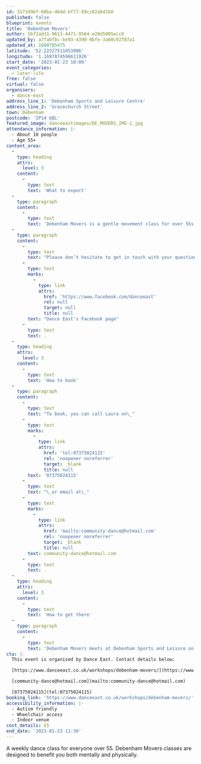 ```yaml
---
id: 317349bf-60ba-464d-bf77-89cc02a6d1b8
published: false
blueprint: events
title: 'Debenham Movers'
author: 5b72ad31-9613-4471-9564-e28d5005ecc0
updated_by: a7fabfbc-be93-4390-9bfe-3a08c02f87a1
updated_at: 1680705475
latitude: '52.22327511053906'
longitude: '1.1697874596611926'
start_date: '2023-01-23 10:00'
event_categories:
  - later-life
free: false
virtual: false
organisers:
  - dance-east
address_line_1: 'Debenham Sports and Leisure Centre'
address_line_2: 'Gracechurch Street'
town: Debenham
postcode: 'IP14 6BL'
featured_image: danceeastimages/DE_MOVERS_IMG-1.jpg
attendance_information: |-
  - About 10 people
  - Age 55+
content_area:
  -
    type: heading
    attrs:
      level: 3
    content:
      -
        type: text
        text: 'What to expect'
  -
    type: paragraph
    content:
      -
        type: text
        text: 'Debenham Movers is a gentle movement class for over 55s. Held every Tuesday, 10.00am – 11.00am at Debenham Community Centre. The session is led by experienced dance artists, where you will explore a range of taught and improvisational exercises to get your body moving, have a chance to socialise, and – most importantly – have fun! Tea and biscuits are also included! '
  -
    type: paragraph
    content:
      -
        type: text
        text: "Please don’t hesitate to get in touch with your questions about DanceEast's Movers classes via the "
      -
        type: text
        marks:
          -
            type: link
            attrs:
              href: 'https://www.facebook.com/danceeast'
              rel: null
              target: null
              title: null
        text: "Dance East's Facebook page"
      -
        type: text
        text: .
  -
    type: heading
    attrs:
      level: 3
    content:
      -
        type: text
        text: 'How to book'
  -
    type: paragraph
    content:
      -
        type: text
        text: "To book, you can call Laura on\_"
      -
        type: text
        marks:
          -
            type: link
            attrs:
              href: 'tel:07375024115'
              rel: 'noopener noreferrer'
              target: _blank
              title: null
        text: '07375024115'
      -
        type: text
        text: "\_or email at\_"
      -
        type: text
        marks:
          -
            type: link
            attrs:
              href: 'mailto:community-dance@hotmail.com'
              rel: 'noopener noreferrer'
              target: _blank
              title: null
        text: community-dance@hotmail.com
      -
        type: text
        text: .
  -
    type: heading
    attrs:
      level: 3
    content:
      -
        type: text
        text: 'How to get there'
  -
    type: paragraph
    content:
      -
        type: text
        text: 'Debenham Movers meets at Debenham Sports and Leisure on Gracechurch Street in Debenham, IP14 6BL. There is an entrance at the front of the building via the carpark, this entrance uses sliding doors for those that have accessibility needs. '
cta: |-
  This event is organised by Dance East. Contact details below:

  [https://www.danceeast.co.uk/workshops/debenham-movers/](https://www.danceeast.co.uk/workshops/debenham-movers/)

  [community-dance@hotmail.com](mailto:community-dance@hotmail.com)

  [07375024115](tel:07375024115)
booking_link: 'https://www.danceeast.co.uk/workshops/debenham-movers/'
accessibility_information: |-
  - Autism friendly
  - Wheelchair access
  - Indoor venue
cost_details: £5
end_date: '2023-01-23 11:30'
---
```

A weekly dance class for everyone over 55. Debenham Movers classes are designed to benefit you both mentally and physically.